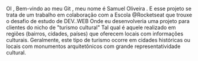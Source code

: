 OI , Bem-vindo ao meu Git , meu nome é Samuel Oliveira .
E esse projeto se trata de um trabalho em colaboração com a Escola @Rocketseat que trouxe o desafio de estudo de DEV..WEB
Onde eu desenvolveria uma projeto para clientes do nicho de "turismo cultural" 
Tal qual é aquele realizado em regiões (bairros, cidades, países) que oferecem locais com informações culturais. 
Geralmente, este tipo de turismo ocorre em cidades históricas ou locais com monumentos arquitetônicos com grande representatividade cultural.
